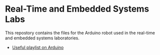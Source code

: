 # Real-Time and Embedded Systems Labs

This repostory contains the files for the Arduino robot used in the real-time and embedded systems laboratories.

* [Useful playlist on Arduino](https://www.youtube.com/playlist?list=PLGs0VKk2DiYx6CMdOQR_hmJ2NbB4mZQn-)
